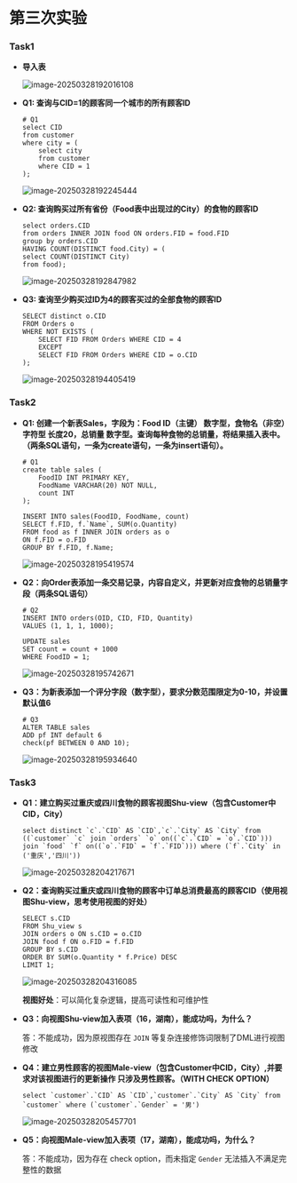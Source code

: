 # 第三次实验

### Task1

- **导入表**

	![image-20250328192016108](C:\Users\12298\AppData\Roaming\Typora\typora-user-images\image-20250328192016108.png)

- **Q1: 查询与CID=1的顾客同一个城市的所有顾客ID**

	```mysql
	# Q1
	select CID
	from customer
	where city = (
		select city
		from customer
		where CID = 1
	);
	```

	![image-20250328192245444](C:\Users\12298\AppData\Roaming\Typora\typora-user-images\image-20250328192245444.png)

- **Q2: 查询购买过所有省份（Food表中出现过的City）的食物的顾客ID**

	```mysql
	select orders.CID
	from orders INNER JOIN food ON orders.FID = food.FID
	group by orders.CID
	HAVING COUNT(DISTINCT food.City) = (
	select COUNT(DISTINCT City)
	from food);
	```

	![image-20250328192847982](C:\Users\12298\AppData\Roaming\Typora\typora-user-images\image-20250328192847982.png)

- **Q3: 查询至少购买过ID为4的顾客买过的全部食物的顾客ID**

	```mysql
	SELECT distinct o.CID
	FROM Orders o
	WHERE NOT EXISTS (
	    SELECT FID FROM Orders WHERE CID = 4
	    EXCEPT
	    SELECT FID FROM Orders WHERE CID = o.CID
	);
	```

	![image-20250328194405419](C:\Users\12298\AppData\Roaming\Typora\typora-user-images\image-20250328194405419.png)

### Task2

- **Q1:  创建一个新表Sales，字段为：Food ID（主键） 数字型，食物名（非空）字符型 长度20，总销量 数字型。查询每种食物的总销量，将结果插入表中。（两条SQL语句，一条为create语句，一条为insert语句）。**

	```mysql
	# Q1
	create table sales (
		FoodID INT PRIMARY KEY,
		FoodName VARCHAR(20) NOT NULL,
		count INT
	);
	
	INSERT INTO sales(FoodID, FoodName, count)
	SELECT f.FID, f.`Name`, SUM(o.Quantity)
	FROM food as f INNER JOIN orders as o
	ON f.FID = o.FID
	GROUP BY f.FID, f.Name;
	```

	![image-20250328195419574](C:\Users\12298\AppData\Roaming\Typora\typora-user-images\image-20250328195419574.png)

- **Q2：向Order表添加一条交易记录，内容自定义，并更新对应食物的总销量字段（两条SQL语句）**

	```mysql
	# Q2
	INSERT INTO orders(OID, CID, FID, Quantity)
	VALUES (1, 1, 1, 1000);
	
	UPDATE sales
	SET count = count + 1000
	WHERE FoodID = 1;
	```

	![image-20250328195742671](C:\Users\12298\AppData\Roaming\Typora\typora-user-images\image-20250328195742671.png)

- **Q3：为新表添加一个评分字段（数字型），要求分数范围限定为0-10，并设置默认值6**

	```mysql
	# Q3
	ALTER TABLE sales
	ADD pf INT default 6 
	check(pf BETWEEN 0 AND 10);
	```

	![image-20250328195934640](C:\Users\12298\AppData\Roaming\Typora\typora-user-images\image-20250328195934640.png)

### Task3

- **Q1：建立购买过重庆或四川食物的顾客视图Shu-view（包含Customer中CID，City）**

	```mysql
	select distinct `c`.`CID` AS `CID`,`c`.`City` AS `City` from ((`customer` `c` join `orders` `o` on((`c`.`CID` = `o`.`CID`))) join `food` `f` on((`o`.`FID` = `f`.`FID`))) where (`f`.`City` in ('重庆','四川'))
	```

	

	![image-20250328204217671](C:\Users\12298\AppData\Roaming\Typora\typora-user-images\image-20250328204217671.png)

- **Q2：查询购买过重庆或四川食物的顾客中订单总消费最高的顾客CID（使用视图Shu-view，思考使用视图的好处）**

	```mysql
	SELECT s.CID
	FROM Shu_view s
	JOIN orders o ON s.CID = o.CID
	JOIN food f ON o.FID = f.FID
	GROUP BY s.CID
	ORDER BY SUM(o.Quantity * f.Price) DESC
	LIMIT 1;
	```

	![image-20250328204316085](C:\Users\12298\AppData\Roaming\Typora\typora-user-images\image-20250328204316085.png)

	**视图好处**：可以简化复杂逻辑，提高可读性和可维护性

- **Q3：向视图Shu-view加入表项（16，湖南），能成功吗，为什么？**

	答：不能成功，因为原视图存在 `JOIN` 等复杂连接修饰词限制了DML进行视图修改

- **Q4：建立男性顾客的视图Male-view（包含Customer中CID，City）,并要求对该视图进行的更新操作   只涉及男性顾客。（WITH CHECK OPTION）**

	```mysql
	select `customer`.`CID` AS `CID`,`customer`.`City` AS `City` from `customer` where (`customer`.`Gender` = '男') 
	```

	![image-20250328205457701](C:\Users\12298\AppData\Roaming\Typora\typora-user-images\image-20250328205457701.png)

- **Q5：向视图Male-view加入表项（17，湖南），能成功吗，为什么？**

	答：不能成功，因为存在 check option，而未指定 `Gender` 无法插入不满足完整性的数据